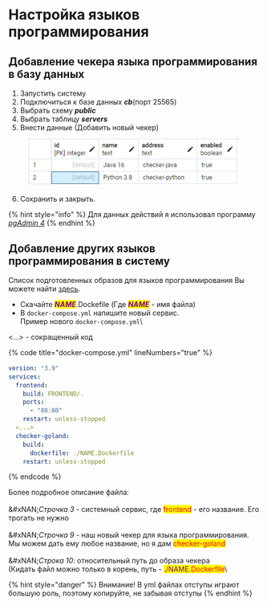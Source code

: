 # Настройка языков программирования

## Добавление чекера языка программирования в базу данных

1. Запустить систему
2. Подключиться к базе данных _**cb**_(порт 25565)
3. Выбрать схему _**public**_
4. Выбрать таблицу _**servers**_
5. Внести данные (Добавить новый чекер)

<figure><img src="../.gitbook/assets/image (13).png" alt=""><figcaption></figcaption></figure>

6. Сохранить и закрыть.

{% hint style="info" %}
Для данных действий я использовал программу [_pgAdmin 4_](https://www.pgadmin.org/)
{% endhint %}

## Добавление других языков программирования в систему

Список подготовленных образов для языков программирования Вы можете найти [здесь](obrazy-chekerov.md).



* Скачайте _<mark style="color:purple;">**NAME**</mark>_.Dockefile (Где _<mark style="color:purple;">**NAME**</mark>_ - имя файла)
* В `docker-compose.yml` напишите новый сервис.\
  Пример нового `docker-compose.yml`\


<...> - сокращенный код

{% code title="docker-compose.yml" lineNumbers="true" %}
```yaml
version: "3.9"
services:
  frontend:
    build: FRONTEND/.
    ports:
      - "80:80"
    restart: unless-stopped
  <...>
  checker-goland:
    build:
      dockerfile: ./NAME.Dockerfile
    restart: unless-stopped

```
{% endcode %}

Более подробное описание файла:\
\
&#xNAN;_&#x421;трочка 3_ - системный сервис, где <mark style="color:red;">frontend</mark> - его название. Его трогать не нужно\
\
&#xNAN;_&#x421;трочка 9_ - наш новый чекер для языка программирования. Мы можем дать ему любое название, но я дам <mark style="color:red;">checker-goland</mark>\
\
&#xNAN;_&#x421;трока 10_: относительный путь до образа чекера\
(Кидать файл можно только в корень, путь - <mark style="color:red;">./</mark><mark style="color:purple;">NAME</mark><mark style="color:red;">.Dockerfile</mark>\


{% hint style="danger" %}
Внимание! В yml файлах отступы играют большую роль, поэтому копируйте, не забывая отступы
{% endhint %}

